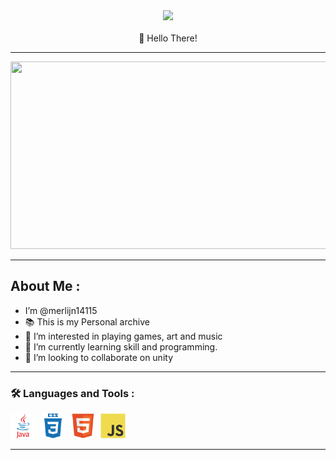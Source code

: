<div id="header" align="center">
  <img src=https://media.giphy.com/media/YYW0hHizzIOrlhimPG/giphy.gif width="100"/>
</div>

<div id="badges" align="center">
  <img src="https://komarev.com/ghpvc/?username=merlijn14115&style=flat-square&color=blue" alt=""/>
</div>

<div align="center">
👋 Hello There!
</div>

---

<div align="center">
  <img src=https://media.giphy.com/media/v1.Y2lkPTc5MGI3NjExZGM0OGQ3NGZhMDMxNWFkNDczZmI0YTI5ZmE4MzQ1ZWUyMThjOGNjNyZjdD1n/dWesBcTLavkZuG35MI/giphy.gif width="600" height="300"/>
</div>

---
## About Me :

- I’m @merlijn14115
- :books: This is my Personal archive
- 👀 I’m interested in playing games, art and music 
- 🌱 I’m currently learning skill and programming. 
- 💞️ I’m looking to collaborate on unity


---

### :hammer_and_wrench: Languages and Tools :
<div align="left" >
  <img src="https://github.com/devicons/devicon/blob/master/icons/java/java-original-wordmark.svg" title="Java" alt="Java" width="40" height="40"/>&nbsp;
  <img src="https://github.com/devicons/devicon/blob/master/icons/css3/css3-plain-wordmark.svg"  title="CSS3" alt="CSS" width="40" height="40"/>&nbsp;
  <img src="https://github.com/devicons/devicon/blob/master/icons/html5/html5-original.svg" title="HTML5" alt="HTML" width="40" height="40"/>&nbsp;
  <img src="https://github.com/devicons/devicon/blob/master/icons/javascript/javascript-original.svg" title="JavaScript" alt="JavaScript" width="40" height="40"/>&nbsp;
</div>

---
